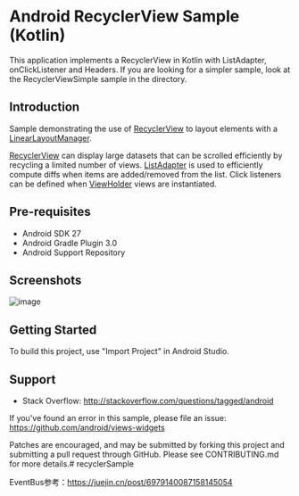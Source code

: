 Android RecyclerView Sample (Kotlin)
====================================

This application implements a RecyclerView in Kotlin with ListAdapter, onClickListener 
and Headers. If you are looking for a simpler sample, look at the RecyclerViewSimple sample
in the directory.


Introduction
------------

Sample demonstrating the use of [RecyclerView][1] to layout elements with a
[LinearLayoutManager][2].

[RecyclerView][1] can display large datasets that can be scrolled
efficiently by recycling a limited number of views. [ListAdapter][3] is used to 
efficiently compute diffs when items are added/removed from the list. Click listeners can be
defined when [ViewHolder][4] views are instantiated. 


[1]: https://developer.android.com/reference/kotlin/androidx/recyclerview/widget/RecyclerView
[2]: https://developer.android.com/reference/androidx/recyclerview/widget/LinearLayoutManager
[3]: https://developer.android.com/reference/androidx/recyclerview/widget/ListAdapter
[4]: https://developer.android.com/reference/androidx/recyclerview/widget/RecyclerView.ViewHolder

Pre-requisites
--------------

- Android SDK 27
- Android Gradle Plugin 3.0
- Android Support Repository

Screenshots
-------------

![image](https://user-images.githubusercontent.com/46006059/98028846-8b6df700-1dc3-11eb-9f0b-ad93569be189.png)

Getting Started
---------------

To build this project, use "Import Project" in Android Studio.

Support
-------

- Stack Overflow: http://stackoverflow.com/questions/tagged/android

If you've found an error in this sample, please file an issue:
https://github.com/android/views-widgets

Patches are encouraged, and may be submitted by forking this project and
submitting a pull request through GitHub. Please see CONTRIBUTING.md for more details.# recyclerSample

EventBus参考：https://juejin.cn/post/6979140087158145054